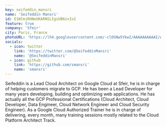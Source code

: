 ```yaml
---
key: seifeddin_mansri
name: 'Seifeddin Mansri'
id: E1WlmjRHNeUKARNSLIgsUB6zxIo2
feature: true
company: 'Sfeir'
city: Paris, France
photoURL: 'https://lh4.googleusercontent.com/-clOSNw5YkwI/AAAAAAAAAAI/AAAAAAAAAAA/ACHi3rdVqVbbED2mM7m2M6ogmi3JOlCaNw/photo.jpg'
socials:
  - icon: twitter
    link: 'https://twitter.com/@SeifeddinMansri'
    name: '@SeifeddinMansri'
  - icon: github
    link: 'https://github.com/smansri'
    name: 'smansri'
---
```


Seifeddin is a Lead Cloud Architect on Google Cloud at Sfeir, he is in charge of helping customers migrate to GCP. He has been a Lead Developer for many years developing, building and optimizing web applications. He has actually all the GCP Professional Certifications (Cloud Architect, Cloud Developer, Data Engineer, Cloud Network Engineer and Cloud Security Engineer). As a Google Cloud Authorized Trainer he is in charge of delivering, every month, many training sessions mostly related to the Cloud Platform Architect Track.
